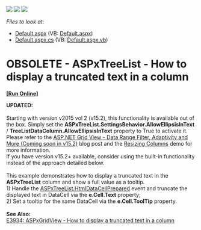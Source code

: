 <!-- default badges list -->
![](https://img.shields.io/endpoint?url=https://codecentral.devexpress.com/api/v1/VersionRange/134060004/11.2.10%2B)
[![](https://img.shields.io/badge/Open_in_DevExpress_Support_Center-FF7200?style=flat-square&logo=DevExpress&logoColor=white)](https://supportcenter.devexpress.com/ticket/details/E3935)
[![](https://img.shields.io/badge/📖_How_to_use_DevExpress_Examples-e9f6fc?style=flat-square)](https://docs.devexpress.com/GeneralInformation/403183)
<!-- default badges end -->
<!-- default file list -->
*Files to look at*:

* [Default.aspx](./CS/WebSite/Default.aspx) (VB: [Default.aspx](./VB/WebSite/Default.aspx))
* [Default.aspx.cs](./CS/WebSite/Default.aspx.cs) (VB: [Default.aspx.vb](./VB/WebSite/Default.aspx.vb))
<!-- default file list end -->
# OBSOLETE - ASPxTreeList - How to display a truncated text in a column
<!-- run online -->
**[[Run Online]](https://codecentral.devexpress.com/e3935)**
<!-- run online end -->


<p><strong>UPDATED:<br><br></strong>Starting with version v2015 vol 2 (v15.2), this functionality is available out of the box. Simply set the <strong>ASPxTreeList.SettingsBehavior.AllowEllipsisInText</strong> / <strong>TreeListDataColumn.AllowEllipsisInText</strong> property to True to activate it. Please refer to the <a href="https://community.devexpress.com/blogs/aspnet/archive/2015/11/10/asp-net-grid-view-data-range-filter-adaptivity-and-more-coming-soon-in-v15-2.aspx">ASP.NET Grid View - Data Range Filter, Adaptivity and More (Coming soon in v15.2)</a> blog post and the <a href="http://demos.devexpress.com/ASPxTreeListDemos/Shaping/ColumnResizing.aspx">Resizing Columns</a> demo for more information.<br>If you have version v15.2+ available, consider using the built-in functionality instead of the approach detailed below.<br><br>This example demonstrates how to display a truncated text in the <strong>ASPxTreeList</strong> column and show a full value as a tooltip.<br>1) Handle the <a href="http://documentation.devexpress.com/#AspNet/DevExpressWebASPxTreeListASPxTreeList_HtmlDataCellPreparedtopic"><u>ASPxTreeList.HtmlDataCellPrepared</u></a> event and truncate the displayed text in DataCell via the <strong>e.Cell.Text</strong> property;<br>2) Set a tooltip for the same DataCell via the <strong>e.Cell.ToolTip</strong> property.<br><br><strong>See Also: <br></strong><a href="https://www.devexpress.com/Support/Center/p/E3934">E3934: ASPxGridView - How to display a truncated text in a column</a></p>

<br/>


